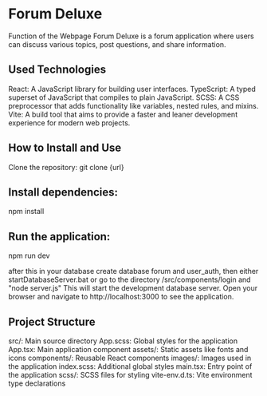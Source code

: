 # Forum Deluxe
Function of the Webpage
Forum Deluxe is a forum application where users can discuss various topics, post questions, and share information.

## Used Technologies
React: A JavaScript library for building user interfaces.
TypeScript: A typed superset of JavaScript that compiles to plain JavaScript.
SCSS: A CSS preprocessor that adds functionality like variables, nested rules, and mixins.
Vite: A build tool that aims to provide a faster and leaner development experience for modern web projects.


## How to Install and Use
Clone the repository:
git clone {url}

## Install dependencies:
npm install

## Run the application:
npm run dev

after this in your database create database forum and user_auth,
then either startDatabaseServer.bat or go to the directory /src/components/login and "node server.js"
This will start the development database server. Open your browser and navigate to http://localhost:3000 to see the application.


## Project Structure
src/: Main source directory
App.scss: Global styles for the application
App.tsx: Main application component
assets/: Static assets like fonts and icons
components/: Reusable React components
images/: Images used in the application
index.scss: Additional global styles
main.tsx: Entry point of the application
scss/: SCSS files for styling
vite-env.d.ts: Vite environment type declarations
